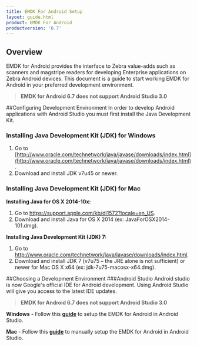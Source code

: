 ```yaml
---
title: EMDK For Android Setup
layout: guide.html
product: EMDK For Android
productversion: '6.7'
---
```


## Overview

EMDK for Android provides the interface to Zebra value-adds such as scanners and magstripe readers for developing Enterprise applications on Zebra Android devices. This document is a guide to start working EMDK for Android in your preferred development environment.

>**EMDK for Android 6.7 does not support Android Studio 3.0**

##Configuring Development Environment
In order to develop Android applications with Android Studio you must first install the Java Development Kit.

### Installing Java Development Kit (JDK) for Windows

1.	Go to [http://www.oracle.com/technetwork/java/javase/downloads/index.html](http://www.oracle.com/technetwork/java/javase/downloads/index.html).
2.	Download and install JDK v7u45 or newer.

### Installing Java Development Kit (JDK) for Mac

**Installing Java for OS X 2014-10x:**
1. Go to https://support.apple.com/kb/dl1572?locale=en_US.
2. Download and install Java for OS X 2014 (ex: JavaForOSX2014-101.dmg).

**Installing Java Development Kit (JDK) 7:**
1. Go to http://www.oracle.com/technetwork/java/javase/downloads/index.html.
2. Download and install JDK 7 (v7u75 – the JRE alone is not sufficient) or newer for Mac OS X x64 (ex: jdk-7u75-macosx-x64.dmg).  

##Choosing a Development Environment
###Android Studio
Android studio is now Google's official IDE for Android development. Using Android Studio will give you access to the latest IDE updates.

>**EMDK for Android 6.7 does not support Android Studio 3.0**

**Windows** - Follow this [**guide**](/emdk-for-android/6-7/guide/setupAndroidStudio) to setup the EMDK for Android in Android Studio.

**Mac** - Follow this [**guide**](/emdk-for-android/6-7/guide/setupAndroidStudioMac) to manually setup the EMDK for Android in Android Studio.




















